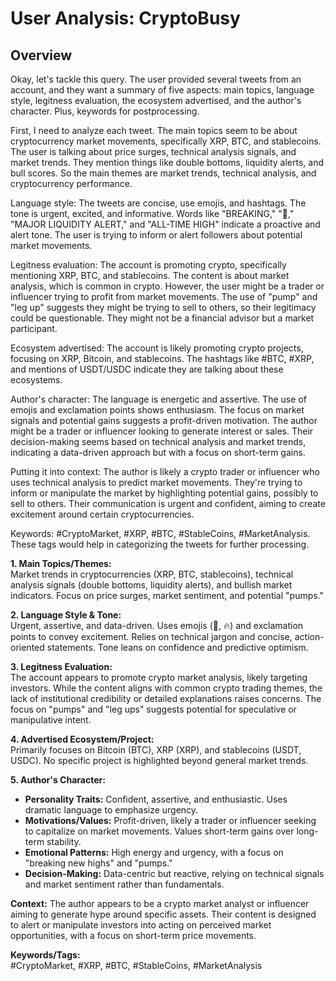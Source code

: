 # User Analysis: CryptoBusy

## Overview

<think>
Okay, let's tackle this query. The user provided several tweets from an account, and they want a summary of five aspects: main topics, language style, legitness evaluation, the ecosystem advertised, and the author's character. Plus, keywords for postprocessing.

First, I need to analyze each tweet. The main topics seem to be about cryptocurrency market movements, specifically XRP, BTC, and stablecoins. The user is talking about price surges, technical analysis signals, and market trends. They mention things like double bottoms, liquidity alerts, and bull scores. So the main themes are market trends, technical analysis, and cryptocurrency performance.

Language style: The tweets are concise, use emojis, and hashtags. The tone is urgent, excited, and informative. Words like "BREAKING," "🚨," "MAJOR LIQUIDITY ALERT," and "ALL-TIME HIGH" indicate a proactive and alert tone. The user is trying to inform or alert followers about potential market movements.

Legitness evaluation: The account is promoting crypto, specifically mentioning XRP, BTC, and stablecoins. The content is about market analysis, which is common in crypto. However, the user might be a trader or influencer trying to profit from market movements. The use of "pump" and "leg up" suggests they might be trying to sell to others, so their legitimacy could be questionable. They might not be a financial advisor but a market participant.

Ecosystem advertised: The account is likely promoting crypto projects, focusing on XRP, Bitcoin, and stablecoins. The hashtags like #BTC, #XRP, and mentions of USDT/USDC indicate they are talking about these ecosystems.

Author's character: The language is energetic and assertive. The use of emojis and exclamation points shows enthusiasm. The focus on market signals and potential gains suggests a profit-driven motivation. The author might be a trader or influencer looking to generate interest or sales. Their decision-making seems based on technical analysis and market trends, indicating a data-driven approach but with a focus on short-term gains.

Putting it into context: The author is likely a crypto trader or influencer who uses technical analysis to predict market movements. They're trying to inform or manipulate the market by highlighting potential gains, possibly to sell to others. Their communication is urgent and confident, aiming to create excitement around certain cryptocurrencies.

Keywords: #CryptoMarket, #XRP, #BTC, #StableCoins, #MarketAnalysis. These tags would help in categorizing the tweets for further processing.
</think>

**1. Main Topics/Themes:**  
Market trends in cryptocurrencies (XRP, BTC, stablecoins), technical analysis signals (double bottoms, liquidity alerts), and bullish market indicators. Focus on price surges, market sentiment, and potential "pumps."  

**2. Language Style & Tone:**  
Urgent, assertive, and data-driven. Uses emojis (🚨, 🔥) and exclamation points to convey excitement. Relies on technical jargon and concise, action-oriented statements. Tone leans on confidence and predictive optimism.  

**3. Legitness Evaluation:**  
The account appears to promote crypto market analysis, likely targeting investors. While the content aligns with common crypto trading themes, the lack of institutional credibility or detailed explanations raises concerns. The focus on "pumps" and "leg ups" suggests potential for speculative or manipulative intent.  

**4. Advertised Ecosystem/Project:**  
Primarily focuses on Bitcoin (BTC), XRP (XRP), and stablecoins (USDT, USDC). No specific project is highlighted beyond general market trends.  

**5. Author's Character:**  
- **Personality Traits:** Confident, assertive, and enthusiastic. Uses dramatic language to emphasize urgency.  
- **Motivations/Values:** Profit-driven, likely a trader or influencer seeking to capitalize on market movements. Values short-term gains over long-term stability.  
- **Emotional Patterns:** High energy and urgency, with a focus on "breaking new highs" and "pumps."  
- **Decision-Making:** Data-centric but reactive, relying on technical signals and market sentiment rather than fundamentals.  

**Context:** The author appears to be a crypto market analyst or influencer aiming to generate hype around specific assets. Their content is designed to alert or manipulate investors into acting on perceived market opportunities, with a focus on short-term price movements.  

**Keywords/Tags:**  
#CryptoMarket, #XRP, #BTC, #StableCoins, #MarketAnalysis